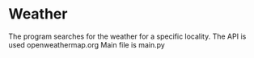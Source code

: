 # Weather
The program searches for the weather for a specific locality. 
The API is used openweathermap.org 
Main file is main.py

